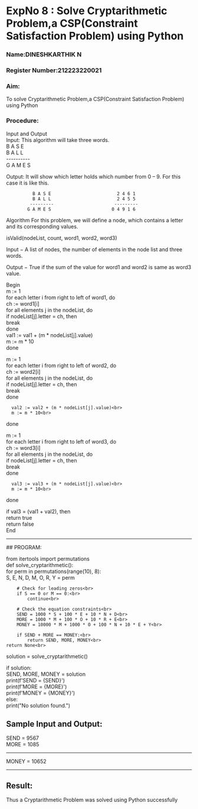 <h1>ExpNo 8 : Solve Cryptarithmetic Problem,a CSP(Constraint Satisfaction Problem) using Python</h1> 
<h3>Name:DINESHKARTHIK N</h3>
<h3>Register Number:212223220021</h3>
<H3>Aim:</H3>
<p>
    To solve Cryptarithmetic Problem,a CSP(Constraint Satisfaction Problem) using Python
</p>
<h3>Procedure:</h3>
Input and Output
<br>Input:
This algorithm will take three words.
<br> B A S E<br>
    B A L L<br>
           ----------<br>
           G A M E S<br>

Output:
It will show which letter holds which number from 0 – 9.
For this case it is like this.

              B A S E                         2 4 6 1
              B A L L                         2 4 5 5
             ---------                       ---------
            G A M E S                       0 4 9 1 6
Algorithm
For this problem, we will define a node, which contains a letter and its corresponding values.<br>

isValid(nodeList, count, word1, word2, word3)<br>

Input − A list of nodes, the number of elements in the node list and three words.<br>

Output − True if the sum of the value for word1 and word2 is same as word3 value.<br>

Begin<br>
   m := 1<br>
   for each letter i from right to left of word1, do<br>
      ch := word1[i]<br>
      for all elements j in the nodeList, do<br>
         if nodeList[j].letter = ch, then<br>
            break<br>
      done<br>
      val1 := val1 + (m * nodeList[j].value)<br>
      m := m * 10<br>
   done<br>

   m := 1<br>
   for each letter i from right to left of word2, do<br>
      ch := word2[i]<br>
      for all elements j in the nodeList, do<br>
         if nodeList[j].letter = ch, then<br>
            break<br>
      done<br>

      val2 := val2 + (m * nodeList[j].value)<br>
      m := m * 10<br>
   done<br>

   m := 1<br>
   for each letter i from right to left of word3, do<br>
      ch := word3[i]<br>
      for all elements j in the nodeList, do<br>
         if nodeList[j].letter = ch, then<br>
            break<br>
      done<br>

      val3 := val3 + (m * nodeList[j].value)<br>
      m := m * 10<br>
   done<br>

   if val3 = (val1 + val2), then<br>
      return true<br>
   return false<br>
End<br>
<hr>
## PROGRAM:<br>

from itertools import permutations<br>
def solve_cryptarithmetic():<br>
    for perm in permutations(range(10), 8):<br>
        S, E, N, D, M, O, R, Y = perm<br>

        # Check for leading zeros<br>
        if S == 0 or M == 0:<br>
            continue<br>

        # Check the equation constraints<br>
        SEND = 1000 * S + 100 * E + 10 * N + D<br>
        MORE = 1000 * M + 100 * O + 10 * R + E<br>
        MONEY = 10000 * M + 1000 * O + 100 * N + 10 * E + Y<br>

        if SEND + MORE == MONEY:<br>
            return SEND, MORE, MONEY<br>
    return None<br>

solution = solve_cryptarithmetic()<br>

if solution:<br>
    SEND, MORE, MONEY = solution<br>
    print(f'SEND = {SEND}')<br>
    print(f'MORE = {MORE}')<br>
    print(f'MONEY = {MONEY}')<br>
else:<br>
    print("No solution found.")<br>

    
<h2>Sample Input and Output:</h2>
SEND = 9567<br>
MORE = 1085<br>
<hr>
MONEY = 10652<br>
<hr>
<h2>Result:</h2>
<p> Thus a Cryptarithmetic Problem was solved using Python successfully</p>
